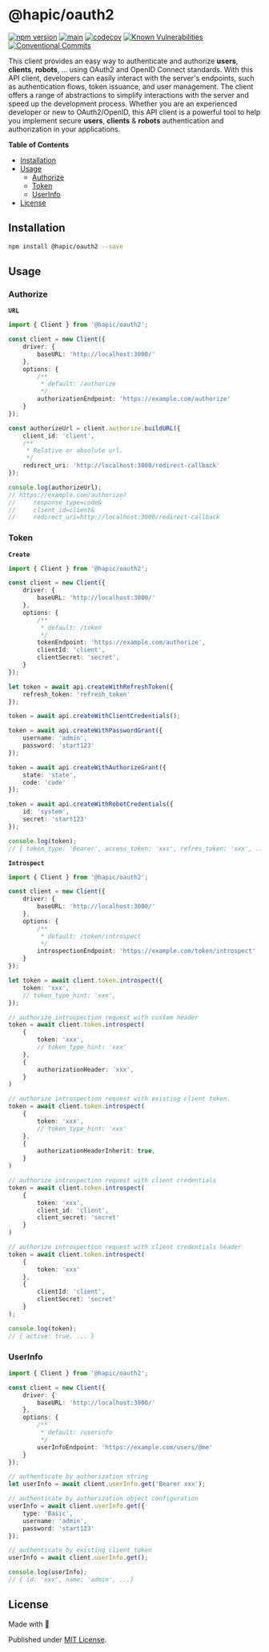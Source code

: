 # @hapic/oauth2

[![npm version](https://badge.fury.io/js/@hapic%2Foauth2.svg)](https://badge.fury.io/js/@hapic%2Foauth2)
[![main](https://github.com/Tada5hi/hapic/actions/workflows/main.yml/badge.svg)](https://github.com/Tada5hi/hapic/actions/workflows/main.yml)
[![codecov](https://codecov.io/gh/Tada5hi/hapic/branch/main/graph/badge.svg?token=ZUJ8F5TTSX)](https://codecov.io/gh/Tada5hi/hapic)
[![Known Vulnerabilities](https://snyk.io/test/github/Tada5hi/hapic/badge.svg)](https://snyk.io/test/github/Tada5hi/hapic)
[![Conventional Commits](https://img.shields.io/badge/Conventional%20Commits-1.0.0-%23FE5196?logo=conventionalcommits&logoColor=white)](https://conventionalcommits.org)

This client provides an easy way to authenticate and authorize **users**, **clients**, **robots**, ...
using OAuth2 and OpenID Connect standards.
With this API client, developers can easily interact with the server's endpoints,
such as authentication flows, token issuance, and user management.
The client offers a range of abstractions to simplify interactions with the server
and speed up the development process.
Whether you are an experienced developer or new to OAuth2/OpenID,
this API client is a powerful tool to help you implement secure **users**, **clients** & **robots** authentication
and authorization in your applications.

**Table of Contents**

- [Installation](#installation)
- [Usage](#usage)
  - [Authorize](#authorize)
  - [Token](#token)
  - [UserInfo](#userInfo)
- [License](#license)

## Installation

```bash
npm install @hapic/oauth2 --save
```

## Usage

### Authorize
**`URL`**
```typescript
import { Client } from '@hapic/oauth2';

const client = new Client({
    driver: {
        baseURL: 'http://localhost:3000/'
    },
    options: {
        /**
         * default: /authorize
         */
        authorizationEndpoint: 'https://example.com/authorize'
    }
});

const authorizeUrl = client.authorize.buildURL({
    client_id: 'client',
    /**
     * Relative or absolute url.
     */
    redirect_uri: 'http://localhost:3000/redirect-callback'
});

console.log(authorizeUrl);
// https://example.com/authorize?
//     response_type=code&
//     client_id=client&
//     redirect_uri=http://localhost:3000/redirect-callback
```
### Token

**`Create`**
```typescript
import { Client } from '@hapic/oauth2';

const client = new Client({
    driver: {
        baseURL: 'http://localhost:3000/'
    },
    options: {
        /**
         * default: /token
         */
        tokenEndpoint: 'https://example.com/authorize',
        clientId: 'client',
        clientSecret: 'secret',
    }
});

let token = await api.createWithRefreshToken({
    refresh_token: 'refresh_token'
});

token = await api.createWithClientCredentials();

token = await api.createWithPasswordGrant({
    username: 'admin',
    password: 'start123'
});

token = await api.createWithAuthorizeGrant({
    state: 'state',
    code: 'code'
});

token = await api.createWithRobotCredentials({
    id: 'system',
    secret: 'start123'
});

console.log(token);
// { token_type: 'Bearer', access_token: 'xxx', refres_token: 'xxx', ...}
```

**`Introspect`**
```typescript
import { Client } from '@hapic/oauth2';

const client = new Client({
    driver: {
        baseURL: 'http://localhost:3000/'
    },
    options: {
        /**
         * default: /token/introspect
         */
        introspectionEndpoint: 'https://example.com/token/introspect'
    }
});

let token = await client.token.introspect({
    token: 'xxx',
    // token_type_hint: 'xxx',
});

// authorize introspection request with custom header
token = await client.token.introspect(
    {
        token: 'xxx',
        // token_type_hint: 'xxx'
    },
    {
        authorizationHeader: 'xxx',
    }
)

// authorize introspection request with existing client token.
token = await client.token.introspect(
    {
        token: 'xxx',
        // token_type_hint: 'xxx'
    },
    {
        authorizationHeaderInherit: true,
    }
)

// authorize introspection request with client credentials
token = await client.token.introspect(
    {
        token: 'xxx',
        client_id: 'client',
        client_secret: 'secret'
    }
)

// authorize introspection request with client credentials header
token = await client.token.introspect(
    {
        token: 'xxx'
    },
    {
        clientId: 'client',
        clientSecret: 'secret'
    }
);

console.log(token);
// { active: true, ... }
```

### UserInfo

```typescript
import { Client } from '@hapic/oauth2';

const client = new Client({
    driver: {
        baseURL: 'http://localhost:3000/'
    },
    options: {
        /**
         * default: /userinfo
         */
        userInfoEndpoint: 'https://example.com/users/@me'
    }
});

// authenticate by authorization string
let userInfo = await client.userInfo.get('Bearer xxx');

// authenticate by authorization object configuration
userInfo = await client.userInfo.get({
    type: 'Basic',
    username: 'admin',
    password: 'start123'
});

// authenticate by existing client token
userInfo = await client.userInfo.get();

console.log(userInfo);
// { id: 'xxx', name: 'admin', ...}
```
## License

Made with 💚

Published under [MIT License](./LICENSE).

